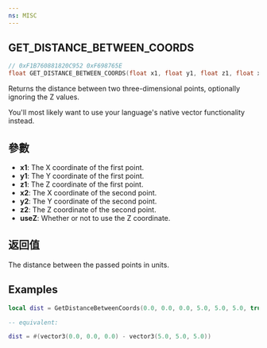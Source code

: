 ```yaml
---
ns: MISC
---
```

## GET_DISTANCE_BETWEEN_COORDS

```c
// 0xF1B760881820C952 0xF698765E
float GET_DISTANCE_BETWEEN_COORDS(float x1, float y1, float z1, float x2, float y2, float z2, BOOL useZ);
```

Returns the distance between two three-dimensional points, optionally ignoring the Z values.

You'll most likely want to use your language's native vector functionality instead.

## 參數
* **x1**: The X coordinate of the first point.
* **y1**: The Y coordinate of the first point.
* **z1**: The Z coordinate of the first point.
* **x2**: The X coordinate of the second point.
* **y2**: The Y coordinate of the second point.
* **z2**: The Z coordinate of the second point.
* **useZ**: Whether or not to use the Z coordinate.

## 返回值
The distance between the passed points in units.

## Examples
```lua
local dist = GetDistanceBetweenCoords(0.0, 0.0, 0.0, 5.0, 5.0, 5.0, true)

-- equivalent:

dist = #(vector3(0.0, 0.0, 0.0) - vector3(5.0, 5.0, 5.0))
```